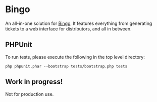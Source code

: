 # Bingo
An all-in-one solution for [Bingo](http://en.wikipedia.org/wiki/Bingo_%28Commonwealth%29). It features everything from generating tickets to a web interface for distributors, and all in between.

## PHPUnit
To run tests, please execute the following in the top level directory:

```
php phpunit.phar --bootstrap tests/bootstrap.php tests
```

## Work in progress!
Not for production use.